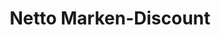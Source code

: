 ---
title: "Netto Marken-Discount"
url: /bergisch-gladbach/netto-marken-discount/
shop: Supermarkt
---